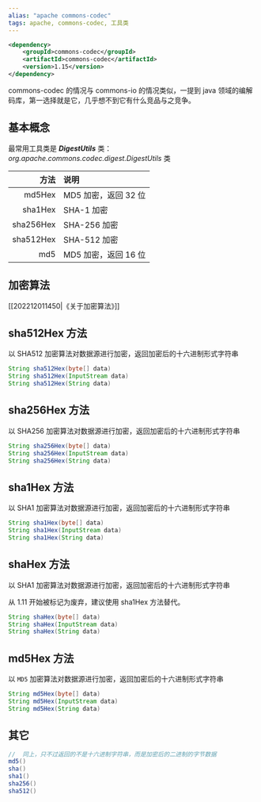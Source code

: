 ```yaml
---
alias: "apache commons-codec"
tags: apache, commons-codec, 工具类 
---
```



``` xml
<dependency>
    <groupId>commons-codec</groupId>
    <artifactId>commons-codec</artifactId>
    <version>1.15</version>
</dependency>
```

commons-codec 的情况与 commons-io 的情况类似，一提到 java 领域的编解码库，第一选择就是它，几乎想不到它有什么竞品与之竞争。

## 基本概念

最常用工具类是 ***DigestUtils*** 类：*org.apache.commons.codec.digest.DigestUtils* 类

|方法     |说明|
|--------:| :- |
|md5Hex   | MD5 加密，返回 32 位 |
|sha1Hex  | SHA-1 加密 |
|sha256Hex| SHA-256 加密 |
|sha512Hex| SHA-512 加密 |
|md5      | MD5 加密，返回 16 位 |
  
## 加密算法

[[202212011450|《关于加密算法》]]
  
## sha512Hex 方法
  
以 SHA512 加密算法对数据源进行加密，返回加密后的十六进制形式字符串
  
``` java
String sha512Hex(byte[] data)
String sha512Hex(InputStream data)
String sha512Hex(String data)
```
  
## sha256Hex 方法
  
以 SHA256 加密算法对数据源进行加密，返回加密后的十六进制形式字符串
  
``` java
String sha256Hex(byte[] data)
String sha256Hex(InputStream data)
String sha256Hex(String data)
```
  
## sha1Hex 方法
  
以 SHA1 加密算法对数据源进行加密，返回加密后的十六进制形式字符串
  
``` java
String sha1Hex(byte[] data)
String sha1Hex(InputStream data)
String sha1Hex(String data)
```
  
## shaHex 方法
  
以 SHA1 加密算法对数据源进行加密，返回加密后的十六进制形式字符串
  
从 1.11 开始被标记为废弃，建议使用 sha1Hex 方法替代。
  
``` java
String shaHex(byte[] data)
String shaHex(InputStream data)
String shaHex(String data)
```
  
## md5Hex 方法
  
以 `MD5` 加密算法对数据源进行加密，返回加密后的十六进制形式字符串
  
``` java
String md5Hex(byte[] data)
String md5Hex(InputStream data)
String md5Hex(String data)
```
  
## 其它
  
``` java
//  同上，只不过返回的不是十六进制字符串，而是加密后的二进制的字节数据
md5()
sha()
sha1()
sha256()
sha512()
```